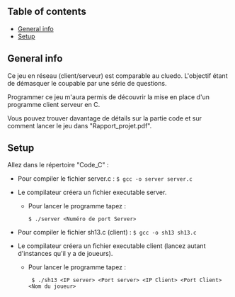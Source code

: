 ## Table of contents
* [General info](#general-info)
* [Setup](#setup)

## General info 
Ce jeu en réseau (client/serveur) est comparable au cluedo. L'objectif étant de démasquer le coupable par
une série de questions. 

Programmer ce jeu m'aura permis de découvrir la mise en place d'un programme client serveur en C.

Vous pouvez trouver davantage de détails sur la partie code et sur comment lancer le jeu dans "Rapport_projet.pdf".
	
## Setup

Allez dans le répertoire "Code_C" :


* Pour compiler le fichier server.c :
		```
		$ gcc -o server server.c 
		```
* Le compilateur créera un fichier executable server.
	- Pour lancer le programme tapez :
		```
	  $ ./server <Numéro de port Server>
		```
		
* Pour compiler le fichier sh13.c (client) :
		```
		$ gcc -o sh13 sh13.c
		```
* Le compilateur créera un fichier executable client (lancez autant d'instances qu'il y a de joueurs).
	- Pour lancer le programme tapez :
		```
		 $ ./sh13 <IP server> <Port server> <IP Client> <Port Client> <Nom du joueur>
		```

